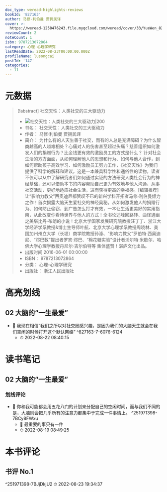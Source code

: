 ```yaml
---
doc_type: weread-highlights-reviews
bookId: '827163'
author: 马修·利伯曼 贾拥民译
cover: >-
  https://weread-1258476243.file.myqcloud.com/weread/cover/33/YueWen_827163/t7_YueWen_827163.jpg
reviewCount: 2
noteCount: 1
isbn: 9787213072864
category: 心理-心理学研究
lastReadDate: 2022-08-23T00:00:00.000Z
profileName: lusongcai
postId: '147'
categories:
  - 11
---
```

# 元数据
> [!abstract] 社交天性：人类社交的三大驱动力
> - ![ 社交天性：人类社交的三大驱动力|200](https://weread-1258476243.file.myqcloud.com/weread/cover/33/YueWen_827163/t7_YueWen_827163.jpg)
> - 书名： 社交天性：人类社交的三大驱动力
> - 作者： 马修·利伯曼 贾拥民译
> - 简介： 为什么有的人天生善于社交，而有的人总是充满障碍？为什么智商越高的人越难相处？心痛对人的伤害甚至超过头痛？慈善组织如何激发人们的捐赠行为？比金钱更有效的激励员工的方式是什么？ 针对社会生活的方方面面，从如何理解他人的思想和行为、如何与他人合作，到如何帮助孩子高效学习、如何激励员工努力工作，《社交天性》为我们提供了科学的解释和建议。这是一本兼具科学性和通俗性的读物，读者不仅可以从中了解研究者们如何通过实证的方法研究人类社会行为的神经基础，还可以借助本书的内容帮助自己更为有效地与他人沟通，从事社交活动，更好地适应社会生活，进而获得更高的幸福感。[编辑推荐]让“影响力教父”西奥迪尼都赞叹不已的新兴学科开拓者马修·利伯曼倾力之作！首次揭露大脑天生爱社交的神经奥秘。从如何激发他人的捐赠行为、如何防止偷窃，到广告怎么打才有效，一本让生活更美好的实用指南，从此改变你看待世界与他人的方式！全书论述峰回路转、曲径通幽之美堪比丹·布朗的小说！北京大学国家发展研究院教授汪丁丁、浙江大学经济学系教授&博士生导师叶航、北京大学心理学系教授周晓林、美国加州州立大学（长堤）商学院教授孙涤、“影响力教父”罗伯特·西奥迪尼、“邓巴数”提出者罗宾·邓巴、“棉花糖实验”设计者沃尔特·米歇尔、哈佛大学心理学教授丹尼尔·吉尔伯特等 集体盛赞！湛庐文化出品。
> - 出版时间 2016-06-01 00:00:00
> - ISBN： 9787213072864
> - 分类： 心理-心理学研究
> - 出版社： 浙江人民出版社

# 高亮划线

## 02 大脑的“一生最爱”


- 📌 我现在相信“我们之所以对社交圈感兴趣，是因为我们的大脑天生就会在我们空闲的时候打开这个默认网络” ^827163-7-6076-6124
    - ⏱ 2022-08-22 08:40:15 
# 读书笔记

## 02 大脑的“一生最爱”

### 划线评论
- 📌 你和我可能都会用五花八门的计划来分配自己的空闲时间，而与我们不同的是，大脑则会把几乎所有的注意力都集中于完成一件事情上。  ^251971398-7BCy8FWxu
    - 💭 最重要的事只有一件
    - ⏱ 2022-08-19 08:49:25
   
# 本书评论

## 书评 No.1 
 ^251971398-7BJjDkjU2
⏱ 2022-08-23 19:34:37
